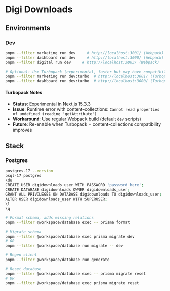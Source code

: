 # Digi Downloads

## Environments

### Dev

```bash
pnpm --filter marketing run dev     # http://localhost:3001/ (Webpack)
pnpm --filter dashboard run dev     # http://localhost:3000/ (Webpack)
pnpm --filter digital run dev     # http://localhost:3003/ (Webpack)

# Optional: Use Turbopack (experimental, faster but may have compatibility issues)
pnpm --filter marketing run dev:turbo  # http://localhost:3001/ (Turbopack)
pnpm --filter dashboard run dev:turbo  # http://localhost:3000/ (Turbopack)
```

#### Turbopack Notes
- **Status**: Experimental in Next.js 15.3.3
- **Issue**: Runtime error with content-collections: `Cannot read properties of undefined (reading 'getAttribute')`
- **Workaround**: Use regular Webpack build (default `dev` scripts)
- **Future**: Re-enable when Turbopack + content-collections compatibility improves

## Stack

### Postgres

```bash
postgres-17 --version
psql-17 postgres
\du
CREATE USER digidownloads_user WITH PASSWORD 'password_here';
CREATE DATABASE digidownloads OWNER digidownloads_user;
GRANT ALL PRIVILEGES ON DATABASE digidownloads TO digidownloads_user;
ALTER USER digidownloads_user WITH SUPERUSER;
\l
\q

# Format schema, adds missing relations
pnpm --filter @workspace/database exec -- prisma format

# Migrate schema
pnpm --filter @workspace/database exec prisma migrate dev
# OR
pnpm --filter @workspace/database run migrate -- dev

# Regen client
pnpm --filter @workspace/database run generate

# Reset database
pnpm --filter @workspace/database exec -- prisma migrate reset
# OR
pnpm --filter @workspace/database exec prisma migrate reset

```
